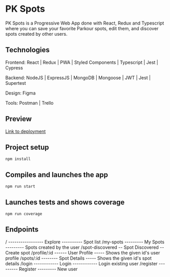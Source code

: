 # PK Spots

PK Spots is a Progressive Web App done with React, Redux and Typescript where you can save your favorite Parkour spots, edit them, and discover spots created by other users.

## Technologies

Frontend: React | Redux | PWA | Styled Components | Typescript | Jest | Cypress

Backend: NodeJS | ExpressJS | MongoDB | Mongoose | JWT | Jest | Supertest

Design: Figma

Tools: Postman | Trello

## Preview

[Link to deployment](https://edgar-alcolea-front-final-project-202201-bcn.netlify.app/)

## Project setup

```
npm install
```

## Compiles and launches the app

```
npm run start
```

## Launches tests and shows coverage

```
npm run coverage
```

## Endpoints

/ ----------------- Explore ---------- Spot list
/my-spots --------- My Spots --------- Spots created by the user
/spot-discovered -- Spot Discovered -- Create spot
/profile/:id ------ User Profile ----- Shows the given id's user profile
/spots/:id -------- Spot Details ----- Shows the given id's spot details
/login ------------ Login ------------ Login existing user
/register --------- Register --------- New user
